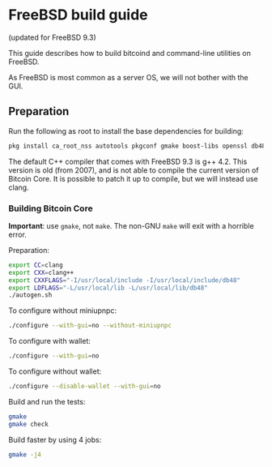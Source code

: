 FreeBSD build guide
======================
(updated for FreeBSD 9.3)

This guide describes how to build bitcoind and command-line utilities on FreeBSD.

As FreeBSD is most common as a server OS, we will not bother with the GUI.

Preparation
-------------

Run the following as root to install the base dependencies for building:

```bash
pkg install ca_root_nss autotools pkgconf gmake boost-libs openssl db48 git
```

The default C++ compiler that comes with FreeBSD 9.3 is g++ 4.2. This version is old (from 2007), and is not able to compile the current version of Bitcoin Core. It is possible to patch it up to compile, but we will instead use clang.


### Building Bitcoin Core

**Important**: use `gmake`, not `make`. The non-GNU `make` will exit with a horrible error.

Preparation:
```bash
export CC=clang
export CXX=clang++
export CXXFLAGS="-I/usr/local/include -I/usr/local/include/db48"
export LDFLAGS="-L/usr/local/lib -L/usr/local/lib/db48"
./autogen.sh
```

To configure without miniupnpc:
```bash
./configure --with-gui=no --without-miniupnpc
```

To configure with wallet:
```bash
./configure --with-gui=no
```

To configure without wallet:
```bash
./configure --disable-wallet --with-gui=no
```

Build and run the tests:
```bash
gmake
gmake check
```

Build faster by using 4 jobs:
```bash
gmake -j4
```
